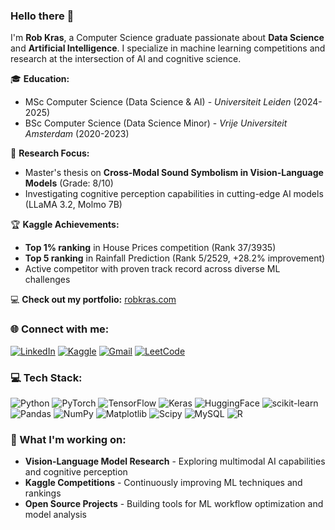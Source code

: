 ### Hello there 👋

I'm **Rob Kras**, a Computer Science graduate passionate about **Data Science** and **Artificial Intelligence**. I specialize in machine learning competitions and research at the intersection of AI and cognitive science.

🎓 **Education:**
- MSc Computer Science (Data Science & AI) - *Universiteit Leiden* (2024-2025)
- BSc Computer Science (Data Science Minor) - *Vrije Universiteit Amsterdam* (2020-2023)

🔬 **Research Focus:**
- Master's thesis on **Cross-Modal Sound Symbolism in Vision-Language Models** (Grade: 8/10)
- Investigating cognitive perception capabilities in cutting-edge AI models (LLaMA 3.2, Molmo 7B)

🏆 **Kaggle Achievements:**
- **Top 1% ranking** in House Prices competition (Rank 37/3935)
- **Top 5 ranking** in Rainfall Prediction (Rank 5/2529, +28.2% improvement)
- Active competitor with proven track record across diverse ML challenges

💻 **Check out my portfolio:** [robkras.com](https://robkras.com)

### 🌐 Connect with me:
[![LinkedIn](https://img.shields.io/badge/LinkedIn-%230077B5.svg?logo=linkedin&logoColor=white)](https://www.linkedin.com/in/rob-kras/)
[![Kaggle](https://img.shields.io/badge/Kaggle-035a7d?style=for-the-badge&logo=kaggle&logoColor=white)](https://www.kaggle.com/robkraseu)
[![Gmail](https://img.shields.io/badge/Gmail-D14836?style=for-the-badge&logo=gmail&logoColor=white)](mailto:robkraseu@gmail.com)
[![LeetCode](https://img.shields.io/badge/LeetCode-000000?style=for-the-badge&logo=LeetCode&logoColor=#d16c06)](https://leetcode.com/u/youknowyourself/)

### 💻 Tech Stack:
![Python](https://img.shields.io/badge/python-3670A0?style=for-the-badge&logo=python&logoColor=ffdd54) ![PyTorch](https://img.shields.io/badge/PyTorch-%23EE4C2C.svg?style=for-the-badge&logo=PyTorch&logoColor=white) ![TensorFlow](https://img.shields.io/badge/TensorFlow-%23FF6F00.svg?style=for-the-badge&logo=TensorFlow&logoColor=white) ![Keras](https://img.shields.io/badge/Keras-%23D00000.svg?style=for-the-badge&logo=Keras&logoColor=white) ![HuggingFace](https://img.shields.io/badge/%F0%9F%A4%97%20Hugging%20Face-FFD21E?style=for-the-badge&logoColor=black) ![scikit-learn](https://img.shields.io/badge/scikit--learn-%23F7931E.svg?style=for-the-badge&logo=scikit-learn&logoColor=white) ![Pandas](https://img.shields.io/badge/pandas-%23150458.svg?style=for-the-badge&logo=pandas&logoColor=white) ![NumPy](https://img.shields.io/badge/numpy-%23013243.svg?style=for-the-badge&logo=numpy&logoColor=white) ![Matplotlib](https://img.shields.io/badge/Matplotlib-%23ffffff.svg?style=for-the-badge&logo=Matplotlib&logoColor=black) ![Scipy](https://img.shields.io/badge/SciPy-%230C55A5.svg?style=for-the-badge&logo=scipy&logoColor=%white) ![MySQL](https://img.shields.io/badge/mysql-%2300000f.svg?style=for-the-badge&logo=mysql&logoColor=white) ![R](https://img.shields.io/badge/r-%23276DC3.svg?style=for-the-badge&logo=r&logoColor=white)

### 🚀 What I'm working on:
- **Vision-Language Model Research** - Exploring multimodal AI capabilities and cognitive perception
- **Kaggle Competitions** - Continuously improving ML techniques and rankings
- **Open Source Projects** - Building tools for ML workflow optimization and model analysis
